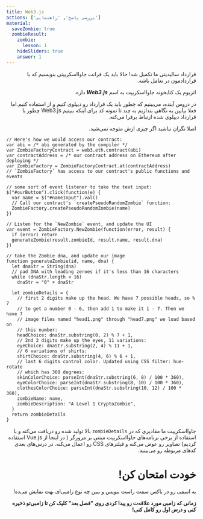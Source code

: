```yaml
---
title: Web3.js
actions: ['بررسی پاسخ', 'راهنمایی']
material:
  saveZombie: true
  zombieResult:
    zombie:
      lesson: 1
    hideSliders: true
    answer: 1
---
```

<div dir="rtl">
  
قرارداد سالیدیتی ما تکمیل شد! حالا باید یک فرانت جاوااسکریپتی بنویسیم که با قراردادمون در تعامل باشه.

اتریوم یک کتابخونه جاوااسکریپت به اسم **_Web3.js_** داره.

در دروس آینده، می‌بینیم که چطور باید یک قرارداد رو دیپلوی کنیم و از استفاده کنیم.اما فعلا بیایین یه نگاهی بندازیم به چند تا نمونه کد برای اینکه ببینیم Web3.js چطور با قرارداد دیپلوی شده ارتباط برقرا می‌کنه.

اصلا نگران نباشید اگر چیزی ازش متوجه نمی‌شید.
</div>

```
// Here's how we would access our contract:
var abi = /* abi generated by the compiler */
var ZombieFactoryContract = web3.eth.contract(abi)
var contractAddress = /* our contract address on Ethereum after deploying */
var ZombieFactory = ZombieFactoryContract.at(contractAddress)
// `ZombieFactory` has access to our contract's public functions and events

// some sort of event listener to take the text input:
$("#ourButton").click(function(e) {
  var name = $("#nameInput").val()
  // Call our contract's `createPseudoRandomZombie` function:
  ZombieFactory.createPseudoRandomZombie(name)
})

// Listen for the `NewZombie` event, and update the UI
var event = ZombieFactory.NewZombie(function(error, result) {
  if (error) return
  generateZombie(result.zombieId, result.name, result.dna)
})

// take the Zombie dna, and update our image
function generateZombie(id, name, dna) {
  let dnaStr = String(dna)
  // pad DNA with leading zeroes if it's less than 16 characters
  while (dnaStr.length < 16)
    dnaStr = "0" + dnaStr

  let zombieDetails = {
    // first 2 digits make up the head. We have 7 possible heads, so % 7
    // to get a number 0 - 6, then add 1 to make it 1 - 7. Then we have 7
    // image files named "head1.png" through "head7.png" we load based on
    // this number:
    headChoice: dnaStr.substring(0, 2) % 7 + 1,
    // 2nd 2 digits make up the eyes, 11 variations:
    eyeChoice: dnaStr.substring(2, 4) % 11 + 1,
    // 6 variations of shirts:
    shirtChoice: dnaStr.substring(4, 6) % 6 + 1,
    // last 6 digits control color. Updated using CSS filter: hue-rotate
    // which has 360 degrees:
    skinColorChoice: parseInt(dnaStr.substring(6, 8) / 100 * 360),
    eyeColorChoice: parseInt(dnaStr.substring(8, 10) / 100 * 360),
    clothesColorChoice: parseInt(dnaStr.substring(10, 12) / 100 * 360),
    zombieName: name,
    zombieDescription: "A Level 1 CryptoZombie",
  }
  return zombieDetails
}
```
<div dir="rtl">
  
جاوااسکریپت ما مقادیری که در `zombieDetails` بالا تولید شده رو دریافت می‌کنه و با استفاده از برخی برنامه‌های جاوااسکریپت مبتنی بر مرورگر ( در اینجا از Vue.js استفاده کردیم) تصاویر رو عوض می‌کنه و فیلترهای CSS رو اعمال می‌کنه. در درس‌های بعدی کدهای مربوطه رو می‌بینید.

# خودت امتحان کن!

یه اسمی رو در باکس سمت راست بنویس و ببین چه نوع زامبی‌ای بهت نمایش می‌ده!

**زمانی که زامبی مورد علاقه‌ت رو پیدا کردی روی "فصل بعد" کلیک کن تا زامبی‌تو ذخیره کنی و درس اول رو کامل کنی!**
</div>
